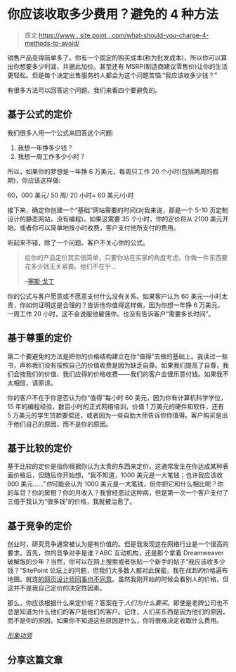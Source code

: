 # 你应该收取多少费用？避免的 4 种方法

> 原文:[https://www . site point . com/what-should-you-charge-4-methods-to-avoid/](https://www.sitepoint.com/what-should-you-charge-4-methods-to-avoid/)

销售产品变得简单多了。你有一个固定的购买成本(称为批发成本)，所以你可以算出你想要多少利润，并据此加价。甚至还有 MSRP(制造商建议零售价)让你的生活更轻松。但是每个决定出售服务的人都会为这个问题苦恼:“我应该收多少钱？”

有很多方法可以回答这个问题。我们来看四个要避免的。

## 基于公式的定价

我们很多人用一个公式来回答这个问题:

1.  我想一年挣多少钱？
2.  我想一周工作多少小时？

所以，如果你的梦想是一年挣 6 万美元，每周只工作 20 个小时(包括两周的假期)，你应该这样做:

60，000 美元/ 50 周/ 20 小时= 60 美元/小时

接下来，确定你创建一个“基础”网站需要的时间(对我来说，那是一个 5-10 页定制设计的静态网站，没有编程)。如果这需要 35 个小时，你的定价将从 2100 美元开始。或者你可以简单地按小时收费，客户支付他所支付的费用。

听起来不错，除了一个问题。客户不关心你的公式。

> 给你的产品定价其实很简单，只要你站在买家的角度考虑。你做一件东西要花多少钱无关紧要。他们不在乎…
> 
> –[塞斯·戈丁](http://sethgodin.typepad.com/seths_blog/2012/01/the-pricing-formula-ss.html "Seth's Blog | The pricing formula")

你的公式与客户愿意或不愿意支付什么没有关系。如果客户认为 60 美元一小时太贵，你如何证明这是合理的？告诉他你值得这样做，因为你想一年挣 6 万美元，一周工作 20 小时，这不会说服他雇佣你。也没有告诉客户“需要多长时间”。

## 基于尊重的定价

第二个要避免的方法是把你的价格结构建立在你“值得”去做的基础上。我读过一些书，声称我们没有按照自己的价值收费是因为缺乏自尊。如果我们提高了自尊，我们会按我们的价值、我们应得的价格收费——我们的客户会很乐意付钱。如果我不太相信，请原谅。

你的客户不在乎你是否认为你“值得”每小时 60 美元，因为你有计算机科学学位，15 年的编程经验，数百小时的正式网络培训，价值 1 万美元的硬件和软件，还有 5 万美元的学生贷款要偿还，或者因为一些自助大师告诉你你值得。客户购买是出于他们自己的原因，而不是你的原因。

## 基于比较的定价

基于比较的定价是指你根据你认为太贵的东西来定价。这通常发生在你达成某种表面价格后，但随后你开始想，“我不知道，1000 美元是一大笔钱；也许我应该收 900 美元……”*你*可能会认为 1000 美元是一大笔钱，但你把它和什么相比呢？你的车贷？你的房租？你的月收入？我曾经患过这种病，但是第一次一个客户支付了三倍于我认为“很多钱”的价格，我就被治愈了。

## 基于竞争的定价

创业时，研究竞争通常被认为是有价值的。但是我发现这在网络行业是一个很高的要求。首先，你的竞争对手是谁？ABC 互动机构，还是那个拿着 Dreamweaver 破解版的少年？当然，你可以在网上搜索或者张贴一个新手的帖子“我应该收多少钱？”SitePoint 论坛上的问题，但我们大多数人都对此保密。我在*找到的*价格遍布地图。就连[的网页设计师同事也不同意](https://www.sitepoint.com/forums/showthread.php?18033-Average-Cost-of-Web-Site "SitePoint Thread: Average Cost of Web Site")。虽然我刚开始的时候会看别人的价格，但这并不是我自己定价的决定性因素。

那么，你应该根据什么来定价呢？答案在于*人们为什么要买*。即使是老牌公司也不总是知道为什么他们的客户是他们的客户。记住，人们买东西是因为他们的原因，而不是你的原因。如果你不知道这些原因是什么，你将很难决定收取什么费用。

*[形象功劳](http://www.sxc.hu/profile/livinus)*

## 分享这篇文章
